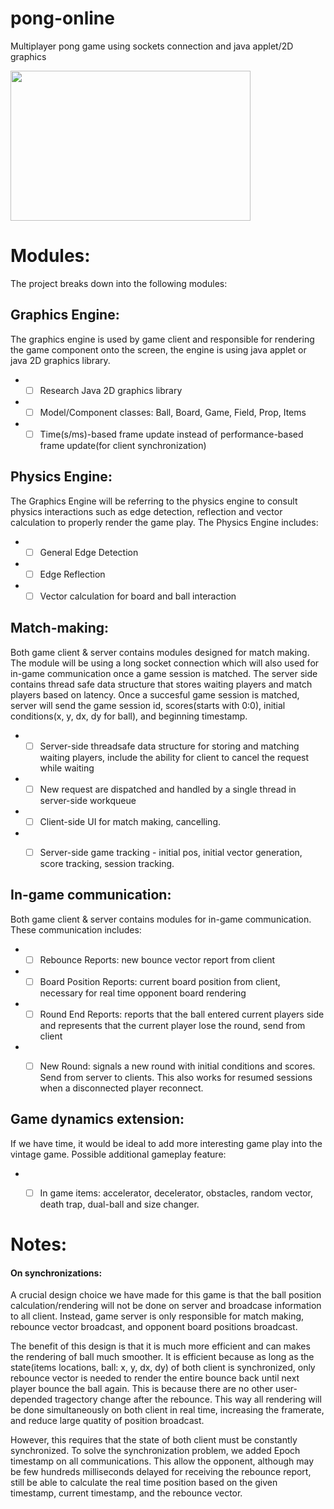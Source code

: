 # pong-online
Multiplayer pong game using sockets connection and java applet/2D graphics

<img src="https://teachingkidstocode.io/wp-content/uploads/2017/08/Pong-1920x1200-31.jpg" width="384" height="240" />


# Modules:
The project breaks down into the following modules:

## Graphics Engine:
The graphics engine is used by game client and responsible for rendering the game component onto the screen, the engine is using java applet or java 2D graphics library.
* - [ ] Research Java 2D graphics library
* - [ ] Model/Component classes: Ball, Board, Game, Field, Prop, Items
* - [ ] Time(s/ms)-based frame update instead of performance-based frame update(for client synchronization)

## Physics Engine:
The Graphics Engine will be referring to the physics engine to consult physics interactions such as edge detection, reflection and vector calculation to properly render the game play. The Physics Engine includes: 
 
* - [ ] General Edge Detection
* - [ ] Edge Reflection
* - [ ] Vector calculation for board and ball interaction

## Match-making:
Both game client & server contains modules designed for match making. The module will be using a long socket connection which will also used for in-game communication once a game session is matched. The server side contains thread safe data structure that stores waiting players and match players based on latency. Once a succesful game session is matched, server will send the game session id, scores(starts with 0:0), initial conditions(x, y, dx, dy for ball), and beginning timestamp.

* - [ ] Server-side threadsafe data structure for storing and matching waiting players, include the ability for client to cancel the request while waiting
* - [ ] New request are dispatched and handled by a single thread in server-side workqueue
* - [ ] Client-side UI for match making, cancelling.
* - [ ] Server-side game tracking - initial pos, initial vector generation, score tracking, session tracking.


## In-game communication:
Both game client & server contains modules for in-game communication. These communication includes:

* - [ ] Rebounce Reports: new bounce vector report from client
* - [ ] Board Position Reports: current board position from client, necessary for real time opponent board rendering
* - [ ] Round End Reports: reports that the ball entered current players side and represents that the current player lose the round, send from client
* - [ ] New Round: signals a new round with initial conditions and scores. Send from server to clients. This also works for resumed sessions when a disconnected player reconnect.


## Game dynamics extension:

If we have time, it would be ideal to add more interesting game play into the vintage game. Possible additional gameplay feature:

* - [ ] In game items: accelerator, decelerator, obstacles, random vector, death trap, dual-ball and size changer.


# Notes:
#### On synchronizations:
A crucial design choice we have made for this game is that the ball position calculation/rendering will not be done on server and broadcase information to all client. Instead, game server is only responsible for match making, rebounce vector broadcast, and opponent board positions broadcast. 

The benefit of this design is that it is much more efficient and can makes the rendering of ball much smoother. It is efficient because as long as the state(items locations, ball: x, y, dx, dy) of both client is synchronized, only rebounce vector is needed to render the entire bounce back until next player bounce the ball again. This is because there are no other user-depended tragectory change after the rebounce. This way all rendering will be done simultaneously on both client in real time, increasing the framerate, and reduce large quatity of position broadcast.

However, this requires that the state of both client must be constantly synchronized. To solve the synchronization problem, we added Epoch timestamp on all communications. This allow the opponent, although may be few hundreds milliseconds delayed for receiving the rebounce report, still be able to calculate the real time position based on the given timestamp, current timestamp, and the rebounce vector.
